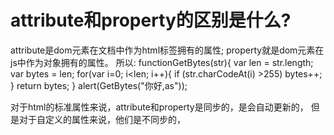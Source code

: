 # attribute和property的区别是什么?

attribute是dom元素在文档中作为html标签拥有的属性; property就是dom元素在js中作为对象拥有的属性。 所以:
functionGetBytes(str){
    var len = str.length;
    var bytes = len;
    for(var i=0; i<len; i++){
      if (str.charCodeAt(i) >255) bytes++;
    }
    return bytes;
  }
alert(GetBytes("你好,as"));

对于html的标准属性来说，attribute和property是同步的，是会自动更新的， 但是对于自定义的属性来说，他们是不同步的，
